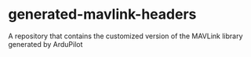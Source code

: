 # generated-mavlink-headers
A repository that contains the customized version of the MAVLink library generated by ArduPilot
